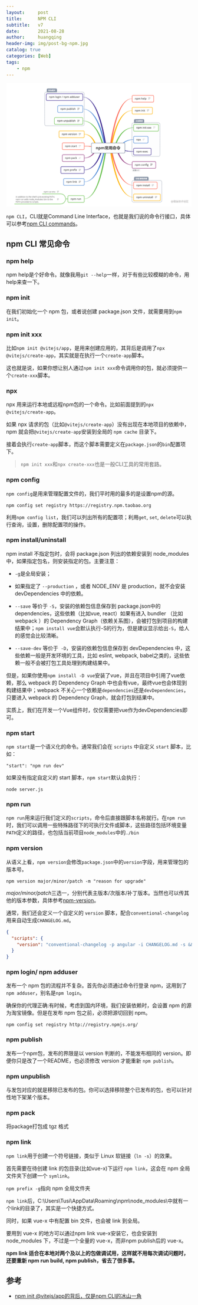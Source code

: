 ```yaml
---
layout:     post
title:      NPM CLI
subtitle:   v7
date:       2021-08-28
author:     huangqing
header-img: img/post-bg-npm.jpg
catalog: true
categories: [Web]
tags:
    - npm
---
```


![npm cli mindmap](/images/npm/npm-v7-cli-mindmap.png)

`npm CLI`，CLI就是Command Line Interface，也就是我们说的命令行接口，具体可以参考[npm CLI commands]((https://docs.npmjs.com/cli/v7/commands))。

## npm CLI 常见命令

### npm help

npm help是个好命令。就像我用`git --help`一样，对于有些比较模糊的命令，用help来查一下。

### npm init

在我们初始化一个 npm 包，或者说创建 package.json 文件，就需要用到`npm init`。

### npm init xxx

比如`npm init @vitejs/app`，是用来创建应用的，其背后是调用了`npx @vitejs/create-app`，其实就是在执行一个`create-app`脚本。

这也就是说，如果你想让别人通过`npm init xxx`命令调用你的包，就必须提供一个`create-xxx`脚本。

### npx

npx 用来运行本地或远程npm包的一个命令。比如前面提到的`npx @vitejs/create-app`。

如果 npx 请求的包（比如`@vitejs/create-app`）没有出现在本地项目的依赖中，npm 就会把`@vitejs/create-app`安装到全局的 `npm cache` 目录下。

接着会执行`create-app`脚本，而这个脚本需要定义在`package.json`的`bin`配置项下。

> `npm init xxx`和`npx create-xxx`也是一般CLI工具的常用套路。

### npm config

`npm config`是用来管理配置文件的，我们平时用的最多的是设置npm的源。

```
npm config set registry https://registry.npm.taobao.org 
```

利用`npm config list`，我们可以列出所有的配置项；利用`get`, `set`, `delete`可以执行查询，设置，删除配置项的操作。

### npm install/uninstall

npm install 不指定包时，会将 package.json 列出的依赖安装到 node_modules 中，如果指定包名，则安装指定的包。主要注意：


+ `-g`是全局安装；

+ 如果指定了 `--production` ，或者 NODE_ENV 是 production，就不会安装 devDependencies 中的依赖。

+ `--save` 等价于 `-S`，安装的依赖包信息保存到 package.json中的 dependencies，这些依赖（比如vue, react）如果有进入 bundler （比如 webpack ）的 Dependency Graph（依赖关系图），会被打包到项目的构建结果中；`npm install vue`会默认执行-S的行为，但是建议显示给出`-S`，给人的感觉会比较清晰。

+ `--save-dev` 等价于` -D`，安装的依赖包信息保存到 devDependencies 中，这些依赖一般是开发环境的工具，比如 eslint, webpack, babel之类的，这些依赖一般不会被打包工具处理到构建结果中。

但是，如果你使用`npm install -D vue`安装了vue，并且在项目中引用了vue依赖，那么 webpack 的 Dependency Graph 中也会有vue，最终vue也会体现到构建结果中；webpack 不关心一个依赖是`dependencies`还是`devDependencies`，只要进入 webpack 的 Dependency Graph，就会打包到结果中。

实质上，我们在开发一个Vue组件时，仅仅需要把vue作为devDependencies即可。

### npm start

`npm start`是一个语义化的命令。通常我们会在 `scripts` 中自定义 `start` 脚本，比如：
```
"start": "npm run dev"
```

如果没有指定自定义的 start 脚本，`npm start`默认会执行：
```
node server.js
```

### npm run

`npm run`用来运行我们定义的`scripts`，命令后直接跟脚本名称就行。在`npm run`时，我们可以调用一些特殊路径下的可执行文件或脚本，这些路径包括环境变量`PATH`定义的路径，也包括当前项目`node_modules`中的`./bin`

### npm version

从语义上看，`npm version`会修改`package.json`中的`version`字段，用来管理包的版本号。

```
npm version major/minor/patch -m "reason for upgrade"
```

*major/minor/patch*三选一，分别代表主版本/次版本/补丁版本。当然也可以传其他的版本参数，具体参考[npm-version](https://link.juejin.cn/?target=https%3A%2F%2Fdocs.npmjs.com%2Fcli%2Fv7%2Fcommands%2Fnpm-version)。

通常，我们还会定义一个自定义的 `version` 脚本，配合`conventional-changelog`用来自动生成`CHANGELOG.md`。

```json
{
  "scripts": {
    "version": "conventional-changelog -p angular -i CHANGELOG.md -s && git add CHANGELOG.md"
  }
}
```

### npm login/ npm adduser

发布一个 npm 包的流程并不复杂。首先你必须通过命令行登录 npm，这用到了`npm adduser`，别名是`npm login`。

确保你的代理正确:有时候，考虑到国内环境，我们安装依赖时，会设置 npm 的源为淘宝镜像。但是在发布 npm 包之前，必须把源切回到 npm。
```
npm config set registry http://registry.npmjs.org/
```

### npm publish

发布一个npm包，发布的界限是以 version 判断的，不能发布相同的 version。即便你只是改了一个README，也必须修改 version 才能重新 `npm publish`。

### npm unpublish

与发包对应的就是移除已发布的包。你可以选择移除整个已发布的包，也可以针对性地下架某个版本。

### npm pack

将package打包成 tgz 格式

### npm link

`npm link`用于创建一个符号链接，类似于 Linux 软链接（`ln -s`）的效果。

首先需要在待创建 link 的包目录(比如vue-x)下运行 `npm link`，这会在 npm 全局文件夹下创建一个 `symlink`。

`npm prefix -g`指向 npm 全局文件夹

`npm link`后，C:\Users\Tusi\AppData\Roaming\npm\node_modules\中就有一个link的目录了，其实是一个快捷方式。

同时，如果 vue-x 中有配置 bin 文件，也会被 link 到全局。

要用到 vue-x 的地方可以通过npm link vue-x安装它，也会安装到 node_modules 下，不过是一个全量的 vue-x，而非npm publish后的 vue-x。

**npm link 适合在本地对两个及以上的包做调试用，这样就不用每次调试问题时，还要重新 npm run build, npm publish，省去了很多事。**



## 参考

+ [npm init @vitejs/app的背后，仅是npm CLI的冰山一角](https://juejin.cn/post/6950817077670182943)

